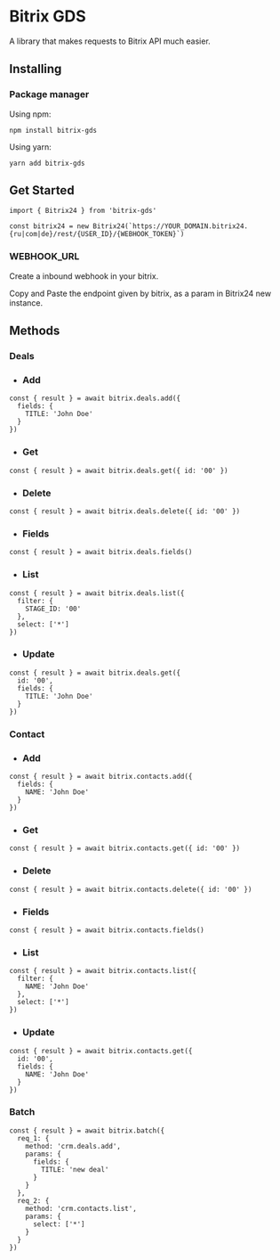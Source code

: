 # Bitrix GDS

A library that makes requests to Bitrix API much easier.

## Installing

### Package manager

Using npm:

```
npm install bitrix-gds
```

Using yarn:

```
yarn add bitrix-gds
```
## Get Started


```
import { Bitrix24 } from 'bitrix-gds'

const bitrix24 = new Bitrix24(`https://YOUR_DOMAIN.bitrix24.{ru|com|de}/rest/{USER_ID}/{WEBHOOK_TOKEN}`)
```

### WEBHOOK_URL
  Create a inbound webhook in your bitrix.

  Copy and Paste the endpoint given by bitrix, as a param in Bitrix24 new instance.

## Methods

### Deals

* ### Add
```
const { result } = await bitrix.deals.add({ 
  fields: {
    TITLE: 'John Doe'
  }
})
```

* ### Get
```
const { result } = await bitrix.deals.get({ id: '00' })
```

* ### Delete
```
const { result } = await bitrix.deals.delete({ id: '00' })
```

* ### Fields
```
const { result } = await bitrix.deals.fields()
```

* ### List
```
const { result } = await bitrix.deals.list({
  filter: {
    STAGE_ID: '00'
  },
  select: ['*']
})
```

* ### Update
```
const { result } = await bitrix.deals.get({ 
  id: '00',
  fields: {
    TITLE: 'John Doe'
  }
})
```


### Contact

* ### Add
```
const { result } = await bitrix.contacts.add({ 
  fields: {
    NAME: 'John Doe'
  }
})
```

* ### Get
```
const { result } = await bitrix.contacts.get({ id: '00' })
```

* ### Delete
```
const { result } = await bitrix.contacts.delete({ id: '00' })
```

* ### Fields
```
const { result } = await bitrix.contacts.fields()
```

* ### List
```
const { result } = await bitrix.contacts.list({
  filter: {
    NAME: 'John Doe'
  },
  select: ['*']
})
```

* ### Update
```
const { result } = await bitrix.contacts.get({ 
  id: '00',
  fields: {
    NAME: 'John Doe'
  }
})
```

### Batch

```
const { result } = await bitrix.batch({ 
  req_1: {
    method: 'crm.deals.add',
    params: {
      fields: {
        TITLE: 'new deal'
      }
    }
  },
  req_2: {
    method: 'crm.contacts.list',
    params: {
      select: ['*']
    }
  }
})
```